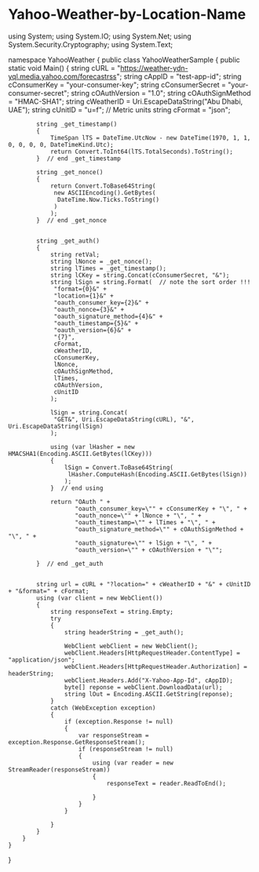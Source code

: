 # Yahoo-Weather-by-Location-Name

using System;
using System.IO;
using System.Net;
using System.Security.Cryptography;
using System.Text;

namespace YahooWeather
{
    public class YahooWeatherSample
    {
        public static void Main()
        {
            string cURL = "https://weather-ydn-yql.media.yahoo.com/forecastrss";
            string cAppID = "test-app-id";
            string cConsumerKey = "your-consumer-key";
            string cConsumerSecret = "your-consumer-secret";
            string cOAuthVersion = "1.0";
            string cOAuthSignMethod = "HMAC-SHA1";
            string cWeatherID = Uri.EscapeDataString("Abu Dhabi, UAE"); 
            string cUnitID = "u=f";           // Metric units
            string cFormat = "json";

            string _get_timestamp()
            {
                TimeSpan lTS = DateTime.UtcNow - new DateTime(1970, 1, 1, 0, 0, 0, 0, DateTimeKind.Utc);
                return Convert.ToInt64(lTS.TotalSeconds).ToString();
            }  // end _get_timestamp

            string _get_nonce()
            {
                return Convert.ToBase64String(
                 new ASCIIEncoding().GetBytes(
                  DateTime.Now.Ticks.ToString()
                 )
                );
            }  // end _get_nonce

           
            string _get_auth()
            {
                string retVal;
                string lNonce = _get_nonce();
                string lTimes = _get_timestamp();
                string lCKey = string.Concat(cConsumerSecret, "&");
                string lSign = string.Format(  // note the sort order !!!
                 "format={0}&" +
                 "location={1}&" +
                 "oauth_consumer_key={2}&" +
                 "oauth_nonce={3}&" +
                 "oauth_signature_method={4}&" +
                 "oauth_timestamp={5}&" +
                 "oauth_version={6}&" +
                 "{7}",
                 cFormat,
                 cWeatherID,
                 cConsumerKey,
                 lNonce,
                 cOAuthSignMethod,
                 lTimes,
                 cOAuthVersion,
                 cUnitID
                );

                lSign = string.Concat(
                 "GET&", Uri.EscapeDataString(cURL), "&", Uri.EscapeDataString(lSign)
                );

                using (var lHasher = new HMACSHA1(Encoding.ASCII.GetBytes(lCKey)))
                {
                    lSign = Convert.ToBase64String(
                     lHasher.ComputeHash(Encoding.ASCII.GetBytes(lSign))
                    );
                }  // end using

                return "OAuth " +
                       "oauth_consumer_key=\"" + cConsumerKey + "\", " +
                       "oauth_nonce=\"" + lNonce + "\", " +
                       "oauth_timestamp=\"" + lTimes + "\", " +
                       "oauth_signature_method=\"" + cOAuthSignMethod + "\", " +
                       "oauth_signature=\"" + lSign + "\", " +
                       "oauth_version=\"" + cOAuthVersion + "\"";

            }  // end _get_auth


            string url = cURL + "?location=" + cWeatherID + "&" + cUnitID + "&format=" + cFormat;
            using (var client = new WebClient())
            {
                string responseText = string.Empty;
                try
                {
                    string headerString = _get_auth();

                    WebClient webClient = new WebClient();
                    webClient.Headers[HttpRequestHeader.ContentType] = "application/json";
                    webClient.Headers[HttpRequestHeader.Authorization] = headerString;
                    webClient.Headers.Add("X-Yahoo-App-Id", cAppID);
                    byte[] reponse = webClient.DownloadData(url);
                    string lOut = Encoding.ASCII.GetString(reponse);
                }
                catch (WebException exception)
                {
                    if (exception.Response != null)
                    {
                        var responseStream = exception.Response.GetResponseStream();
                        if (responseStream != null)
                        {
                            using (var reader = new StreamReader(responseStream))
                            {
                                responseText = reader.ReadToEnd();

                            }
                        }
                    }

                }
            }
        } 
    }
}
